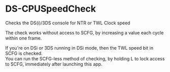 # DS-CPUSpeedCheck
Checks the DS(i)/3DS console for NTR or TWL Clock speed

The check works without access to SCFG, by increasing a value each cycle within one frame.

If you're on DSi or 3DS running in DSi mode, then the TWL speed bit in SCFG is checked.     
You can run the SCFG-less method of checking, by holding L to lock access to SCFG, immediately after launching this app.